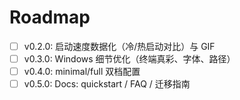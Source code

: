 # Roadmap

- [ ] v0.2.0: 启动速度数据化（冷/热启动对比）与 GIF
- [ ] v0.3.0: Windows 细节优化（终端真彩、字体、路径）
- [ ] v0.4.0: minimal/full 双档配置
- [ ] v0.5.0: Docs: quickstart / FAQ / 迁移指南
